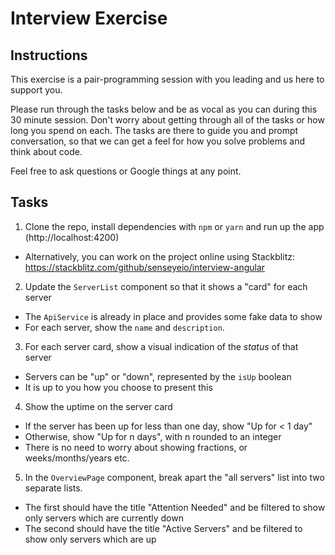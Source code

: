 # Interview Exercise

## Instructions

This exercise is a pair-programming session with you leading and us here to support you.

Please run through the tasks below and be as vocal as you can during this 30 minute session. Don't worry about getting through all of the tasks or how long you spend on each. The tasks are there to guide you and prompt conversation, so that we can get a feel for how you solve problems and think about code. 

Feel free to ask questions or Google things at any point.

## Tasks

1. Clone the repo, install dependencies with `npm` or `yarn` and run up the app (http://localhost:4200)
  - Alternatively, you can work on the project online using Stackblitz: https://stackblitz.com/github/senseyeio/interview-angular

2. Update the `ServerList` component so that it shows a "card" for each server
- The `ApiService` is already in place and provides some fake data to show
- For each server, show the `name` and `description`.


3. For each server card, show a visual indication of the _status_ of that server
- Servers can be "up" or "down", represented by the `isUp` boolean
- It is up to you how you choose to present this


4. Show the uptime on the server card
- If the server has been up for less than one day, show "Up for < 1 day"
- Otherwise, show "Up for n days", with n rounded to an integer
- There is no need to worry about showing fractions, or weeks/months/years etc.


5. In the `OverviewPage` component, break apart the "all servers" list into two separate lists.
- The first should have the title "Attention Needed" and be filtered to show only servers which are currently down
- The second should have the title "Active Servers" and be filtered to show only servers which are up
